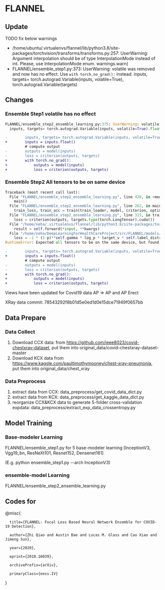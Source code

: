 # FLANNEL

## Update
TODO
fix below warnings
- /home/ubuntu/.virtualenvs/flannel/lib/python3.8/site-packages/torchvision/transforms/transforms.py:257: UserWarning: Argument interpolation should be of type InterpolationMode instead of int. Please, use InterpolationMode enum.
  warnings.warn(
- FLANNEL/ensemble_step1.py:373: UserWarning: volatile was removed and now has no effect. Use `with torch.no_grad():` instead.
  inputs, targets= torch.autograd.Variable(inputs, volatile=True), torch.autograd.Variable(targets)
  

## Changes


### Ensemble Step1 volatile has no effect

```python
FLANNEL/ensemble_step2_ensemble_learning.py:375: UserWarning: volatile was removed and now has no effect. Use `with torch.no_grad():` instead.
  inputs, targets= torch.autograd.Variable(inputs, volatile=True).float(), torch.autograd.Variable(targets)

```

```diff
-        inputs, targets= torch.autograd.Variable(inputs, volatile=True).float(), torch.autograd.Variable(targets)
+        inputs = inputs.float()
         # compute output
-        outputs = model(inputs)
-        loss = criterion(outputs, targets)
+        with torch.no_grad():
+            outputs = model(inputs)
+            loss = criterion(outputs, targets)
```

### Ensemble Step2 All tensors to be on same device

```python
Traceback (most recent call last):
  File "FLANNEL/ensemble_step2_ensemble_learning.py", line 420, in <module>
    main()
  File "FLANNEL/ensemble_step2_ensemble_learning.py", line 262, in main
    train_loss, train_acc = train(train_loader, model, criterion, optimizer, epoch, use_cuda)
  File "FLANNEL/ensemble_step2_ensemble_learning.py", line 315, in train
    loss = criterion(outputs, targets.type(torch.LongTensor).cuda())
  File "/home/neha/.virtualenvs/flannel/lib/python3.8/site-packages/torch/nn/modules/module.py", line 889, in _call_impl
    result = self.forward(*input, **kwargs)
  File "/home/neha/DeepLearningForHealthCareProject/src/FLANNEL/models/proposedModels/loss.py", line 38, in forward
    loss = -1 * (1-p)**self.gamma * log_p * target_v * self.label_distri
RuntimeError: Expected all tensors to be on the same device, but found at least two devices, cuda:0 and cpu!
```

```diff
-        inputs, targets= torch.autograd.Variable(inputs, volatile=True).float(), torch.autograd.Variable(targets)
+        inputs = inputs.float()
         # compute output
-        outputs = model(inputs)
-        loss = criterion(outputs, targets)
+        with torch.no_grad():
+            outputs = model(inputs)
+            loss = criterion(outputs, targets)
```




Views have been updated for Covid19 data
AP => AP and AP Erect

XRay data commit: 78543292f8b01d5e0ed1d0e15dce71949f0657bb

## Data Prepare
### Data Collect
1. Download CCX data: from https://github.com/ieee8023/covid-chestxray-dataset, put them into original_data/covid-chestxray-dataset-master
2. Download KCX data from https://www.kaggle.com/paultimothymooney/chest-xray-pneumonia, put them into original_data/chest_xray
### Data Preprocess
1. extract data from CCX: data_preprocess/get_covid_data_dict.py 
2. extract data from KCX: data_preprocess/get_kaggle_data_dict.py
3. reorganize CCX&KCX data to generate 5-folder cross-validation expdata: data_preprocess/extract_exp_data_crossentropy.py

## Model Training
### Base-modeler Learning
FLANNEL/ensemble_step1.py for 5 base-modeler learning [InceptionV3, Vgg19_bn, ResNeXt101, Resnet152, Densenet161]

(E.g. python ensemble_step1.py --arch InceptionV3)

### ensemble-model Learning
FLANNEL/ensemble_step2_ensemble_learning.py


## Codes for
@misc{ 
      
      title={FLANNEL: Focal Loss Based Neural Network Ensemble for COVID-19 Detection}, 
      
      author={Zhi Qiao and Austin Bae and Lucas M. Glass and Cao Xiao and Jimeng Sun}, 
      
      year={2020}, 
      
      eprint={2010.16039}, 
      
      archivePrefix={arXiv}, 
      
      primaryClass={eess.IV} 

}
